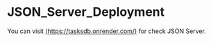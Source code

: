 # JSON_Server_Deployment
You can visit [(https://tasksdb.onrender.com/)](https://tasksdb.onrender.com/) for check JSON Server.

